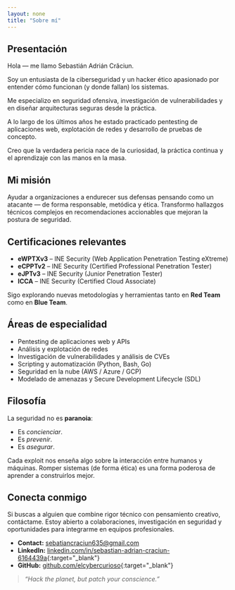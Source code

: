 ```yaml
---
layout: none
title: "Sobre mí"
---
```


##  Presentación

Hola — me llamo Sebastián Adrián Crăciun.

Soy un entusiasta de la ciberseguridad y un hacker ético apasionado por entender cómo funcionan (y donde fallan) los sistemas.

Me especializo en seguridad ofensiva, investigación de vulnerabilidades y en diseñar arquitecturas seguras desde la práctica.

A lo largo de los últimos años he estado practicado pentesting de aplicaciones web, explotación de redes y desarrollo de pruebas de concepto.

Creo que la verdadera pericia nace de la curiosidad, la práctica continua y el aprendizaje con las manos en la masa.

## Mi misión

Ayudar a organizaciones a endurecer sus defensas pensando como un atacante — de forma responsable, metódica y ética. Transformo hallazgos técnicos complejos en recomendaciones accionables que mejoran la postura de seguridad.


## Certificaciones relevantes

- **eWPTXv3** – INE Security (Web Application Penetration Testing eXtreme)  
- **eCPPTv2** – INE Security (Certified Professional Penetration Tester)  
- **eJPTv3** – INE Security (Junior Penetration Tester)  
- **ICCA** – INE Security (Certified Cloud Associate)  

Sigo explorando nuevas metodologías y herramientas tanto en **Red Team** como en **Blue Team**.

## Áreas de especialidad

- Pentesting de aplicaciones web y APIs
- Análisis y explotación de redes
- Investigación de vulnerabilidades y análisis de CVEs
- Scripting y automatización (Python, Bash, Go)
- Seguridad en la nube (AWS / Azure / GCP)
- Modelado de amenazas y Secure Development Lifecycle (SDL)

## Filosofía

La seguridad no es **paranoia**: 
- Es _concienciar_.
- Es _prevenir_.
- Es _asegurar_.

Cada exploit nos enseña algo sobre la interacción entre humanos y máquinas.
Romper sistemas (de forma ética) es una forma poderosa de aprender a construirlos mejor.

## Conecta conmigo

Si buscas a alguien que combine rigor técnico con pensamiento creativo, contáctame. 
Estoy abierto a colaboraciones, investigación en seguridad y oportunidades para integrarme en equipos profesionales.

- **Contact:** sebatiancraciun635@gmail.com  
- **LinkedIn:** [linkedin.com/in/sebastian-adrian-craciun-6164439a](https://linkedin.com/in/sebastian-adrian-craciun-6164439a){:target="_blank"}  
- **GitHub:** [github.com/elcybercurioso](https://github.com/elcybercurioso){:target="_blank"}

>*“Hack the planet, but patch your conscience.”*